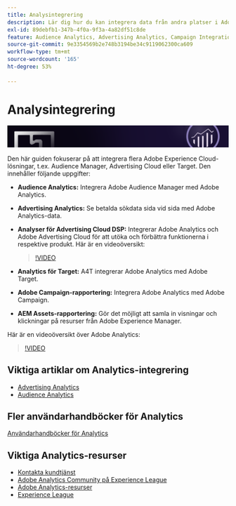 ```yaml
---
title: Analysintegrering
description: Lär dig hur du kan integrera data från andra platser i Adobe Analytics.
exl-id: 89debfb1-347b-4f0a-9f3a-4a82df51c8de
feature: Audience Analytics, Advertising Analytics, Campaign Integration, AEM Assets Reporting, Activity Map
source-git-commit: 9e3354569b2e748b3194be34c9119062300ca609
workflow-type: tm+mt
source-wordcount: '165'
ht-degree: 53%

---
```


# Analysintegrering

![Banderoll](../../assets/doc_banner_integrate.png)

Den här guiden fokuserar på att integrera flera Adobe Experience Cloud-lösningar, t.ex. Audience Manager, Advertising Cloud eller Target. Den innehåller följande uppgifter:

* **Audience Analytics:** Integrera Adobe Audience Manager med Adobe Analytics.
* **Advertising Analytics:** Se betalda sökdata sida vid sida med Adobe Analytics-data.
* **Analyser för Advertising Cloud DSP:** Integrerar Adobe Analytics och Adobe Advertising Cloud för att utöka och förbättra funktionerna i respektive produkt. Här är en videoöversikt:

  >[!VIDEO](https://video.tv.adobe.com/v/27237/?quality=12)
* **Analytics för Target:** A4T integrerar Adobe Analytics med Adobe Target.
* **Adobe Campaign-rapportering:** Integrera Adobe Analytics med Adobe Campaign.
* **AEM Assets-rapportering:** Gör det möjligt att samla in visningar och klickningar på resurser från Adobe Experience Manager.

Här är en videoöversikt över Adobe Analytics:

>[!VIDEO](https://video.tv.adobe.com/v/27429/?quality=12)

## Viktiga artiklar om Analytics-integrering

* [Advertising Analytics](c-advertising-analytics/overview.md)
* [Audience Analytics](c-audience-analytics/mc-audiences-aam.md)

## Fler användarhandböcker för Analytics

[Användarhandböcker för Analytics](https://experienceleague.adobe.com/docs/analytics.html)

## Viktiga Analytics-resurser

* [Kontakta kundtjänst](https://experienceleague.adobe.com/?support-solution=Analytics&amp;lang=sv#support)
* [Adobe Analytics Community på Experience League](https://experienceleaguecommunities.adobe.com/t5/adobe-analytics/ct-p/adobe-analytics-community)
* [Adobe Analytics-resurser](https://experienceleaguecommunities.adobe.com/t5/adobe-analytics-discussions/adobe-analytics-resources/m-p/276666)
* [Experience League](https://landing.adobe.com/experience-league/)
